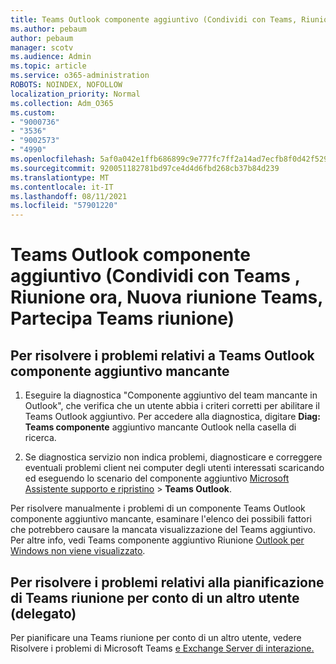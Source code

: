 ```yaml
---
title: Teams Outlook componente aggiuntivo (Condividi con Teams, Riunione ora, Nuova Teams riunione, Partecipa Teams riunione)
ms.author: pebaum
author: pebaum
manager: scotv
ms.audience: Admin
ms.topic: article
ms.service: o365-administration
ROBOTS: NOINDEX, NOFOLLOW
localization_priority: Normal
ms.collection: Adm_O365
ms.custom:
- "9000736"
- "3536"
- "9002573"
- "4990"
ms.openlocfilehash: 5af0a042e1ffb686899c9e777fc7ff2a14ad7ecfb8f0d42f529a7ddc449978e6
ms.sourcegitcommit: 920051182781bd97ce4d4d6fbd268cb37b84d239
ms.translationtype: MT
ms.contentlocale: it-IT
ms.lasthandoff: 08/11/2021
ms.locfileid: "57901220"
---
```

# <a name="teams-outlook-add-in-share-to-teams--meet-now-new-teams-meeting-join-teams-meeting"></a>Teams Outlook componente aggiuntivo (Condividi con Teams , Riunione ora, Nuova riunione Teams, Partecipa Teams riunione)

## <a name="to-troubleshoot-a-missing-teams-outlook-add-in"></a>Per risolvere i problemi relativi a Teams Outlook componente aggiuntivo mancante

1. Eseguire la diagnostica "Componente aggiuntivo del team mancante in Outlook", che verifica che un utente abbia i criteri corretti per abilitare il Teams Outlook aggiuntivo. Per accedere alla diagnostica, digitare **Diag: Teams componente** aggiuntivo mancante Outlook nella casella di ricerca.

1. Se diagnostica servizio non indica problemi, diagnosticare e correggere eventuali problemi client nei computer degli utenti interessati scaricando ed eseguendo lo scenario del componente aggiuntivo [Microsoft Assistente supporto e ripristino](https://aka.ms/SaRA-TeamsAddInScenario)  >  **Teams Outlook**.

Per risolvere manualmente i problemi di un componente Teams Outlook componente aggiuntivo mancante, esaminare l'elenco dei possibili fattori che potrebbero causare la mancata visualizzazione del Teams aggiuntivo. Per altre info, vedi Teams componente aggiuntivo Riunione [Outlook per Windows non viene visualizzato](https://docs.microsoft.com/microsoftteams/teams-add-in-for-outlook#teams-meeting-add-in-in-outlook-for-windows-does-not-show).

## <a name="to-troubleshoot-scheduling-a-teams-meeting-on-behalf-of-someone-else-delegate"></a>Per risolvere i problemi relativi alla pianificazione di Teams riunione per conto di un altro utente (delegato)

Per pianificare una Teams riunione per conto di un altro utente, vedere Risolvere i problemi di Microsoft Teams [e Exchange Server di interazione.](https://docs.microsoft.com/microsoftteams/troubleshoot/known-issues/teams-exchange-interaction-issue)
